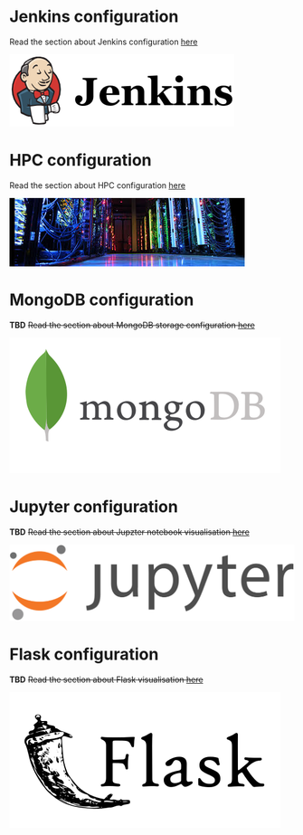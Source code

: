 # Jenkins configuration
Read the section about Jenkins configuration [here](jenkins-conf.md)

![jenkins](imgs/jenkins-logo.png)

# HPC configuration
Read the section about HPC configuration [here](hpc-conf.md)

![hpc](imgs/hpc-logo.jpg)

# MongoDB configuration
**TBD** ~~Read the section about MongoDB storage configuration [here](mongodb-conf.md)~~

![mongodb](imgs/mongodb-logo.png)

# Jupyter configuration
**TBD** ~~Read the section about Jupzter notebook visualisation [here](jupyter-conf.md)~~

![jupyter](imgs/jupyter-logo.png)

# Flask configuration
**TBD** ~~Read the section about Flask visualisation [here](flask-conf.md)~~

![flask](imgs/flask-logo.png)
